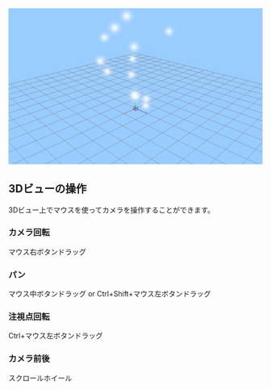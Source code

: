 <img src="pe_image/pe_3dview.jpg">

## 3Dビューの操作
3Dビュー上でマウスを使ってカメラを操作することができます。

### カメラ回転
マウス右ボタンドラッグ
### パン
マウス中ボタンドラッグ or Ctrl+Shift+マウス左ボタンドラッグ
### 注視点回転
Ctrl+マウス左ボタンドラッグ

### カメラ前後
スクロールホイール
